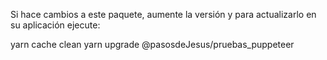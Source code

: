
Si hace cambios a este paquete, aumente la versión y para actualizarlo
en su aplicación ejecute:


yarn cache clean
yarn upgrade @pasosdeJesus/pruebas_puppeteer
